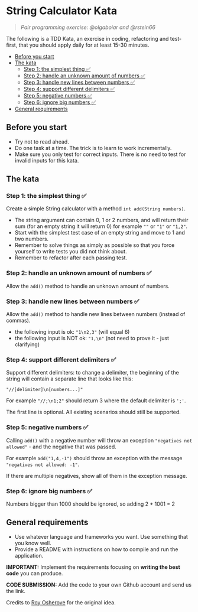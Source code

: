 # String Calculator Kata  
> *Pair programming exercise: @olgaboiar and @rstein66*  

The following is a TDD Kata, an exercise in coding, refactoring and test-first, that you should apply daily for at least 15-30 minutes.

<!-- MarkdownTOC -->

- [Before you start](#before-you-start)
- [The kata](#the-kata)
    - [Step 1: the simplest thing :white_check_mark:](#step-1-the-simplest-thing-white_check_mark)
    - [Step 2: handle an unknown amount of numbers :white_check_mark:](#step-2-handle-an-unknown-amount-of-numbers-white_check_mark)
    - [Step 3: handle new lines between numbers :white_check_mark:](#step-3-handle-new-lines-between-numbers-white_check_mark)
    - [Step 4: support different delimiters :white_check_mark:](#step-4-support-different-delimiters-white_check_mark)
    - [Step 5: negative numbers :white_check_mark:](#step-5-negative-numbers-white_check_mark)
    - [Step 6: ignore big numbers :white_check_mark:](#step-6-ignore-big-numbers-white_check_mark)
- [General requirements](#general-requirements)

<!-- /MarkdownTOC -->

## Before you start  
* Try not to read ahead.
* Do one task at a time. The trick is to learn to work incrementally.
* Make sure you only test for correct inputs. There is no need to test for invalid inputs for this kata.

## The kata  

### Step 1: the simplest thing :white_check_mark:  
Create a simple String calculator with a method ``int add(String numbers)``.

* The string argument can contain 0, 1 or 2 numbers, and will return their sum (for an empty string it will return 0) for example ``""`` or ``"1"`` or ``"1,2"``.
* Start with the simplest test case of an empty string and move to 1 and two numbers.
* Remember to solve things as simply as possible so that you force yourself to write tests you did not think about.
* Remember to refactor after each passing test.

### Step 2: handle an unknown amount of numbers :white_check_mark:  
Allow the ``add()`` method to handle an unknown amount of numbers.

### Step 3: handle new lines between numbers :white_check_mark:  
Allow the ``add()`` method to handle new lines between numbers (instead of commas).

* the following input is ok:  ``"1\n2,3"`` (will equal 6)
* the following input is NOT ok:  ``"1,\n"`` (not need to prove it - just clarifying)

### Step 4: support different delimiters :white_check_mark:
Support different delimiters: to change a delimiter, the beginning of the string will contain a separate line that looks like this:   

``"//[delimiter]\n[numbers...]"``

For example ``"//;\n1;2"`` should return 3 where the default delimiter is ``';'``.

The first line is optional. 
All existing scenarios should still be supported.

### Step 5: negative numbers :white_check_mark:
Calling ``add()`` with a negative number will throw an exception ``"negatives not allowed"`` - and the negative that was passed.

For example ``add("1,4,-1")`` should throw an exception with the message ``"negatives not allowed: -1"``.

If there are multiple negatives, show all of them in the exception message.

### Step 6: ignore big numbers :white_check_mark:
Numbers bigger than 1000 should be ignored, so adding 2 + 1001  = 2

## General requirements  
- Use whatever language and frameworks you want. Use something that you know well.
- Provide a README with instructions on how to compile and run the application.

**IMPORTANT:**  Implement the requirements focusing on **writing the best code** you can produce.

**CODE SUBMISSION:** Add the code to your own Github account and send us the link.

Credits to [Roy Osherove](http://osherove.com/tdd-kata-1) for the original idea.
